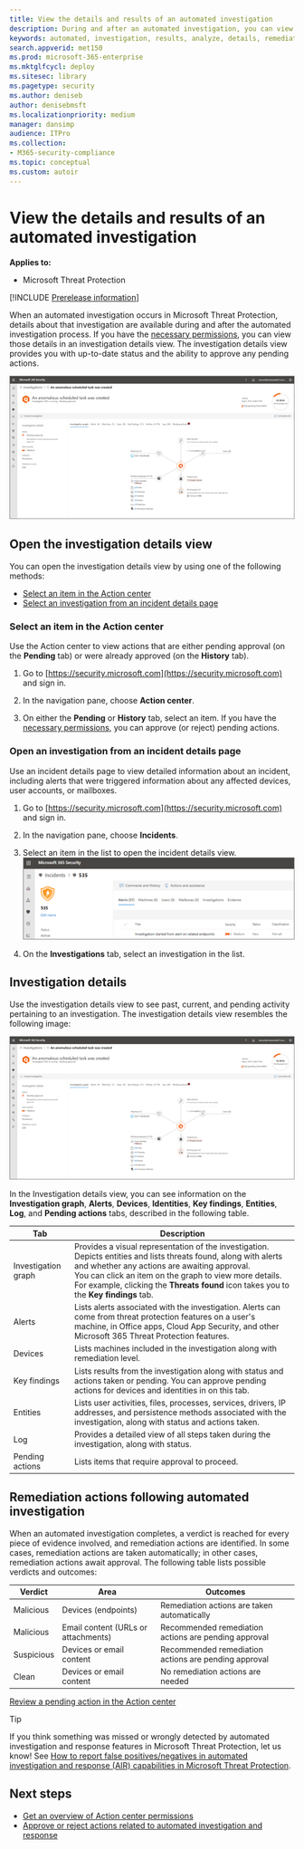 ```yaml
---
title: View the details and results of an automated investigation
description: During and after an automated investigation, you can view the results and key findings
keywords: automated, investigation, results, analyze, details, remediation, autoair
search.appverid: met150
ms.prod: microsoft-365-enterprise
ms.mktglfcycl: deploy
ms.sitesec: library
ms.pagetype: security
ms.author: deniseb
author: denisebmsft
ms.localizationpriority: medium
manager: dansimp
audience: ITPro
ms.collection: 
- M365-security-compliance 
ms.topic: conceptual
ms.custom: autoir
---
```


# View the details and results of an automated investigation

**Applies to:**
- Microsoft Threat Protection

[!INCLUDE [Prerelease information](../includes/prerelease.md)]

When an automated investigation occurs in Microsoft Threat Protection, details about that investigation are available during and after the automated investigation process. If you have the [necessary permissions](mtp-action-center.md#required-permissions-for-action-center-tasks), you can view those details in an investigation details view. The investigation details view provides you with up-to-date status and the ability to approve any pending actions. 

![Investigation details](../images/mtp-air-investdetails.png)

## Open the investigation details view

You can open the investigation details view by using one of the following methods:
- [Select an item in the Action center](#select-an-item-in-the-action-center)
- [Select an investigation from an incident details page](#open-an-investigation-from-an-incident-details-page)

### Select an item in the Action center

Use the Action center to view actions that are either pending approval (on the **Pending** tab) or were already approved (on the **History** tab). 

1. Go to [https://security.microsoft.com](https://security.microsoft.com) and sign in. 

2. In the navigation pane, choose **Action center**. 

3. On either the **Pending** or **History** tab, select an item. If you have the [necessary permissions](mtp-action-center.md#required-permissions-for-action-center-tasks), you can approve (or reject) pending actions.

### Open an investigation from an incident details page

Use an incident details page to view detailed information about an incident, including alerts that were triggered information about any affected devices, user accounts, or mailboxes.

1. Go to [https://security.microsoft.com](https://security.microsoft.com) and sign in. 

2. In the navigation pane, choose **Incidents**. 

3. Select an item in the list to open the incident details view.<br/>![Incident details](../images/mtp-incidentdetails-tabs.png)

4. On the **Investigations** tab, select an investigation in the list.

## Investigation details

Use the investigation details view to see past, current, and pending activity pertaining to an investigation. The investigation details view resembles the following image:

![Investigation details](../images/mtp-air-investdetails.png)

In the Investigation details view, you can see information on the **Investigation graph**, **Alerts**, **Devices**, **Identities**, **Key findings**, **Entities**, **Log**, and **Pending actions** tabs, described in the following table.

|Tab	|Description |
|--------|--------|
|Investigation graph	|Provides a visual representation of the investigation. Depicts entities and lists threats found, along with alerts and whether any actions are awaiting approval.<br/>You can click an item on the graph to view more details. For example, clicking the **Threats found** icon takes you to the **Key findings** tab. |
|Alerts	|Lists alerts associated with the investigation. Alerts can come from threat protection features on a user's machine, in Office apps, Cloud App Security, and other Microsoft 365 Threat Protection features.|
|Devices|Lists machines included in the investigation along with remediation level.|
|Key findings	|Lists results from the investigation along with status and actions taken or pending. You can approve pending actions for devices and identities in on this tab.|
|Entities	|Lists user activities, files, processes, services, drivers, IP addresses, and persistence methods associated with the investigation, along with status and actions taken.|
|Log	|Provides a detailed view of all steps taken during the investigation, along with status.|
|Pending actions	|Lists items that require approval to proceed.|

## Remediation actions following automated investigation

When an automated investigation completes, a verdict is reached for every piece of evidence involved, and remediation actions are identified. In some cases, remediation actions are taken automatically; in other cases, remediation actions await approval. The following table lists possible verdicts and outcomes:

|Verdict	|Area	|Outcomes|
|------|------|------|
|Malicious	|Devices (endpoints)	|Remediation actions are taken automatically|
|Malicious	|Email content (URLs or attachments) | Recommended remediation actions are pending approval|
|Suspicious	|Devices or email content |Recommended remediation actions are pending approval|
|Clean	|Devices or email content	|No remediation actions are needed|

[Review a pending action in the Action center](mtp-autoir-actions.md#review-a-pending-action-in-the-action-center)

> [!TIP]
> If you think something was missed or wrongly detected by automated investigation and response features in Microsoft Threat Protection, let us know! See [How to report false positives/negatives in automated investigation and response (AIR) capabilities in Microsoft Threat Protection](mtp-autoir-report-false-positives-negatives.md).

## Next steps

- [Get an overview of Action center permissions](mtp-action-center.md#required-permissions-for-action-center-tasks)
- [Approve or reject actions related to automated investigation and response](mtp-autoir-actions.md)

